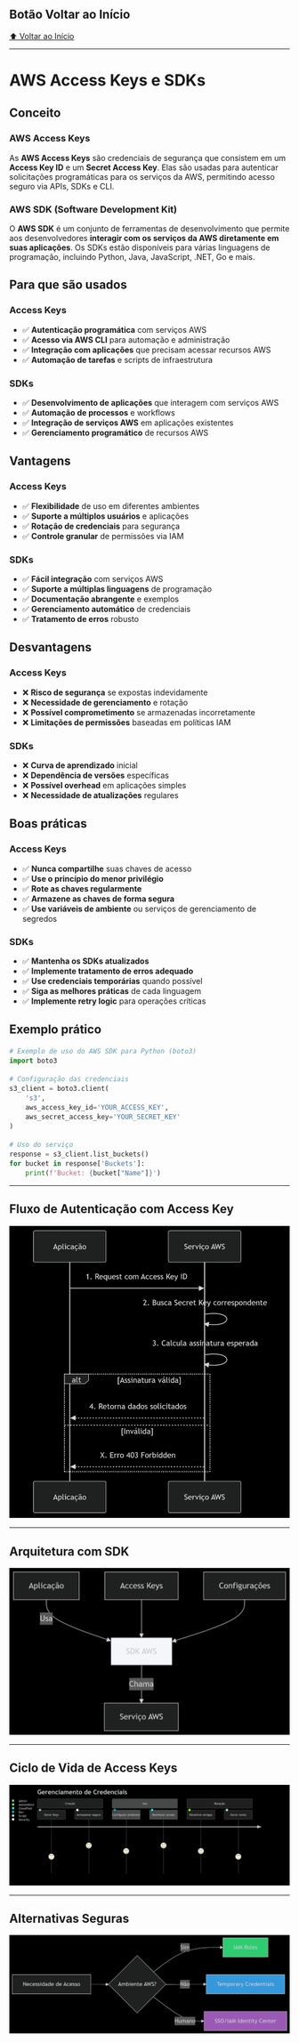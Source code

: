 ## Botão Voltar ao Início
[⬆️ Voltar ao Início](https://github.com/Marcos-Ramoss/aws-cloud-practitioner)

---

# AWS Access Keys e SDKs

## Conceito

### AWS Access Keys

As **AWS Access Keys** são credenciais de segurança que consistem em um **Access Key ID** e um **Secret Access Key**. Elas são usadas para autenticar solicitações programáticas para os serviços da AWS, permitindo acesso seguro via APIs, SDKs e CLI.

### AWS SDK (Software Development Kit)

O **AWS SDK** é um conjunto de ferramentas de desenvolvimento que permite aos desenvolvedores **interagir com os serviços da AWS diretamente em suas aplicações**. Os SDKs estão disponíveis para várias linguagens de programação, incluindo Python, Java, JavaScript, .NET, Go e mais.

## Para que são usados

### Access Keys
- ✅ **Autenticação programática** com serviços AWS
- ✅ **Acesso via AWS CLI** para automação e administração
- ✅ **Integração com aplicações** que precisam acessar recursos AWS
- ✅ **Automação de tarefas** e scripts de infraestrutura

### SDKs
- ✅ **Desenvolvimento de aplicações** que interagem com serviços AWS
- ✅ **Automação de processos** e workflows
- ✅ **Integração de serviços AWS** em aplicações existentes
- ✅ **Gerenciamento programático** de recursos AWS

## Vantagens

### Access Keys
- ✅ **Flexibilidade** de uso em diferentes ambientes
- ✅ **Suporte a múltiplos usuários** e aplicações
- ✅ **Rotação de credenciais** para segurança
- ✅ **Controle granular** de permissões via IAM

### SDKs
- ✅ **Fácil integração** com serviços AWS
- ✅ **Suporte a múltiplas linguagens** de programação
- ✅ **Documentação abrangente** e exemplos
- ✅ **Gerenciamento automático** de credenciais
- ✅ **Tratamento de erros** robusto

## Desvantagens

### Access Keys
- ❌ **Risco de segurança** se expostas indevidamente
- ❌ **Necessidade de gerenciamento** e rotação
- ❌ **Possível comprometimento** se armazenadas incorretamente
- ❌ **Limitações de permissões** baseadas em políticas IAM

### SDKs
- ❌ **Curva de aprendizado** inicial
- ❌ **Dependência de versões** específicas
- ❌ **Possível overhead** em aplicações simples
- ❌ **Necessidade de atualizações** regulares

## Boas práticas

### Access Keys
- ✅ **Nunca compartilhe** suas chaves de acesso
- ✅ **Use o princípio do menor privilégio**
- ✅ **Rote as chaves regularmente**
- ✅ **Armazene as chaves de forma segura**
- ✅ **Use variáveis de ambiente** ou serviços de gerenciamento de segredos

### SDKs
- ✅ **Mantenha os SDKs atualizados**
- ✅ **Implemente tratamento de erros adequado**
- ✅ **Use credenciais temporárias** quando possível
- ✅ **Siga as melhores práticas** de cada linguagem
- ✅ **Implemente retry logic** para operações críticas

## Exemplo prático

```python
# Exemplo de uso do AWS SDK para Python (boto3)
import boto3

# Configuração das credenciais
s3_client = boto3.client(
    's3',
    aws_access_key_id='YOUR_ACCESS_KEY',
    aws_secret_access_key='YOUR_SECRET_KEY'
)

# Uso do serviço
response = s3_client.list_buckets()
for bucket in response['Buckets']:
    print(f'Bucket: {bucket["Name"]}')
```

---

## Fluxo de Autenticação com Access Key
![Fluxo de Autenticação com Access Key](/images/Fluxo%20de%20Autenticação%20com%20Access%20Key.png)

---

## Arquitetura com SDK
![Arquitetura com SDK](/images/Arquitetura%20com%20SDK.png)

---

## Ciclo de Vida de Access Keys
![Ciclo de Vida de Access Keys](/images/Ciclo%20de%20Vida%20de%20Access%20Keys.png) 

---

## Alternativas Seguras
![Alternativas Seguras](/images/Alternativas%20Seguras.png) 



